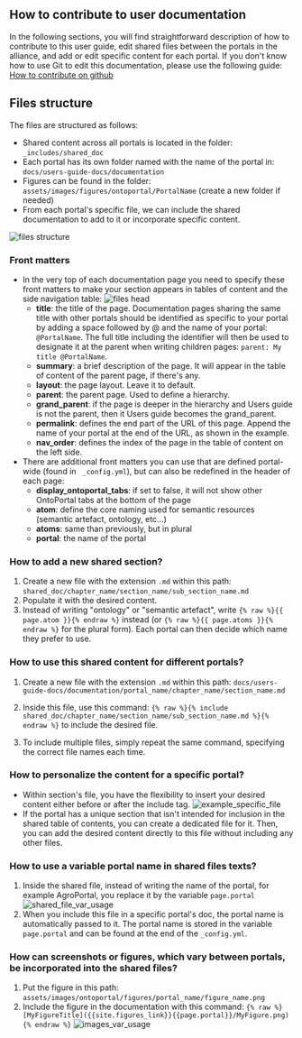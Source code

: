 ## How to contribute to user documentation
In the following sections, you will find straightforward description of how to contribute to this user guide, edit shared files between the portals in the alliance, and add or edit specific content for each portal.
If you don't know how to use Git to edit this documentation, please use the following guide: [How to contribute on github](../../documentation/docs/documentation-docs/how-to-contribute-doc/)

## Files structure
The files are structured as follows:

- Shared content across all portals is located in the folder: `_includes/shared_doc`
- Each portal has its own folder named with the name of the portal in: `docs/users-guide-docs/documentation`
- Figures can be found in the folder: `assets/images/figures/ontoportal/PortalName` (create a new folder if needed)
- From each portal's specific file, we can include the shared documentation to add to it or incorporate specific content.

![files structure]({{site.baseimgs}}/files_structure.png)

### Front matters
- In the very top of each documentation page you need to specify these front matters to make your section appears in tables of content and the side navigation table:
![files head]({{site.baseimgs}}/file_head.png)
    - **title**: the title of the page. Documentation pages sharing the same title with other portals should be identified as specific to your portal by adding a space followed by @ and the name of your portal: `@PortalName`. The full title including the identifier will then be used to designate it at the parent when writing children pages: `parent: My title @PortalName`.
    - **summary**: a brief description of the page. It will appear in the table of content of the parent page, if there's any.
    - **layout**: the page layout. Leave it to default.
    - **parent**: the parent page. Used to define a hierarchy.
    - **grand_parent**: if the page is deeper in the hierarchy and Users guide is not the parent, then it Users guide becomes the grand_parent.
    - **permalink**: defines the end part of the URL of this page. Append the name of your portal at the end of the URL, as shown in the example.
    - **nav_order**: defines the index of the page in the table of content on the left side.
- There are additional front matters you can use that are defined portal-wide (found in ` _config.yml`), but can also be redefined in the header of each page:
    - **display_ontoportal_tabs**: if set to false, it will not show other OntoPortal tabs at the bottom of the page
    - **atom**: define the core naming used for semantic resources (semantic artefact, ontology, etc...)
    - **atoms**: same than previously, but in plural
    - **portal**: the name of the portal

### How to add a new shared section?

1. Create a new file with the extension `.md` within this path: `shared_doc/chapter_name/section_name/sub_section_name.md`
2. Populate it with the desired content.
3. Instead of writing "ontology" or "semantic artefact", write `{% raw %}{{ page.atom }}{% endraw %}` instead (or `{% raw %}{{ page.atoms }}{% endraw %}` for the plural form). Each portal can then decide which name they prefer to use.

### How to use this shared content for different portals?

1. Create a new file with the extension `.md` within this path: `docs/users-guide-docs/documentation/portal_name/chapter_name/section_name.md`

2. Inside this file, use this command: `{% raw %}{% include shared_doc/chapter_name/section_name/sub_section_name.md %}{% endraw %}` to include the desired file.

3. To include multiple files, simply repeat the same command, specifying the correct file names each time.


### How to personalize the content for a specific portal?

- Within section's file, you have the flexibility to insert your desired content either before or after the include tag.
![example_specific_file]({{site.baseimgs}}/example_specific_file.png)
- If the portal has a unique section that isn't intended for inclusion in the shared table of contents, you can create a dedicated file for it. Then, you can add the desired content directly to this file without including any other files.

### How to use a variable portal name in shared files texts?

1. Inside the shared file, instead of writing the name of the portal, for example AgroPortal, you replace it by the variable `page.portal`
![shared_file_var_usage]({{site.baseimgs}}/shared_file_var_usage.png)
2. When you include this file in a specific portal's doc, the portal name is automatically passed to it. The portal name is stored in the variable `page.portal` and can be found at the end of the `_config.yml`.

### How can screenshots or figures, which vary between portals, be incorporated into the shared files?

1. Put the figure in this path: `assets/images/ontoportal/figures/portal_name/figure_name.png`
2. Include the figure in the documentation with this command: `{% raw %}[MyFigureTitle]({{site.figures_link}}{{page.portal}}/MyFigure.png){% endraw %}`
![images_var_usage]({{site.baseimgs}}/images_var_usage.png)


